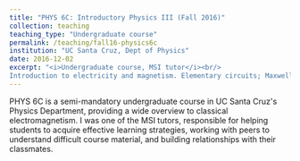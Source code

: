 ```yaml
---
title: "PHYS 6C: Introductory Physics III (Fall 2016)"
collection: teaching
teaching_type: "Undergraduate course"
permalink: /teaching/fall16-physics6c
institution: "UC Santa Cruz, Dept of Physics"
date: 2016-12-02
excerpt: "<i>Undergraduate course, MSI tutor</i><br/>
Introduction to electricity and magnetism. Elementary circuits; Maxwell's equations; electromagnetic radiation; interference and polarization of light."
---
```


PHYS 6C is a semi-mandatory undergraduate course in UC Santa Cruz&apos;s Physics Department, providing a wide overview to classical electromagnetism. I was one of the MSI tutors, responsible for helping students to acquire effective learning strategies, working with peers to understand difficult course material, and building relationships with their classmates. 